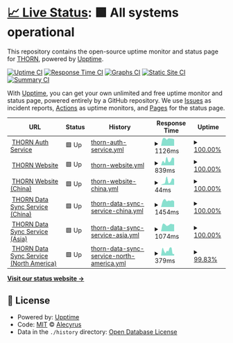 # [📈 Live Status](https://Alecyrus.github.io/Status): <!--live status--> **🟩 All systems operational**

This repository contains the open-source uptime monitor and status page for [THORN](https://thorn.so), powered by [Upptime](https://github.com/upptime/upptime).

[![Uptime CI](https://github.com/Alecyrus/Status/workflows/Uptime%20CI/badge.svg)](https://github.com/Alecyrus/Status/actions?query=workflow%3A%22Uptime+CI%22)
[![Response Time CI](https://github.com/Alecyrus/Status/workflows/Response%20Time%20CI/badge.svg)](https://github.com/Alecyrus/Status/actions?query=workflow%3A%22Response+Time+CI%22)
[![Graphs CI](https://github.com/Alecyrus/Status/workflows/Graphs%20CI/badge.svg)](https://github.com/Alecyrus/Status/actions?query=workflow%3A%22Graphs+CI%22)
[![Static Site CI](https://github.com/Alecyrus/Status/workflows/Static%20Site%20CI/badge.svg)](https://github.com/Alecyrus/Status/actions?query=workflow%3A%22Static+Site+CI%22)
[![Summary CI](https://github.com/Alecyrus/Status/workflows/Summary%20CI/badge.svg)](https://github.com/Alecyrus/Status/actions?query=workflow%3A%22Summary+CI%22)

With [Upptime](https://upptime.js.org), you can get your own unlimited and free uptime monitor and status page, powered entirely by a GitHub repository. We use [Issues](https://github.com/Alecyrus/Status/issues) as incident reports, [Actions](https://github.com/Alecyrus/Status/actions) as uptime monitors, and [Pages](https://Alecyrus.github.io/Status) for the status page.

<!--start: status pages-->
<!-- This summary is generated by Upptime (https://github.com/upptime/upptime) -->
<!-- Do not edit this manually, your changes will be overwritten -->
<!-- prettier-ignore -->
| URL | Status | History | Response Time | Uptime |
| --- | ------ | ------- | ------------- | ------ |
| <img alt="" src="https://icons.duckduckgo.com/ip3/auth.thorn.so.ico" height="13"> [THORN Auth Service](https://auth.thorn.so) | 🟩 Up | [thorn-auth-service.yml](https://github.com/mooncyan/Status/commits/HEAD/history/thorn-auth-service.yml) | <details><summary><img alt="Response time graph" src="./graphs/thorn-auth-service/response-time-week.png" height="20"> 1126ms</summary><br><a href="https://status.thorn.so/history/thorn-auth-service"><img alt="Response time 992" src="https://img.shields.io/endpoint?url=https%3A%2F%2Fraw.githubusercontent.com%2Fmooncyan%2FStatus%2FHEAD%2Fapi%2Fthorn-auth-service%2Fresponse-time.json"></a><br><a href="https://status.thorn.so/history/thorn-auth-service"><img alt="24-hour response time 1048" src="https://img.shields.io/endpoint?url=https%3A%2F%2Fraw.githubusercontent.com%2Fmooncyan%2FStatus%2FHEAD%2Fapi%2Fthorn-auth-service%2Fresponse-time-day.json"></a><br><a href="https://status.thorn.so/history/thorn-auth-service"><img alt="7-day response time 1126" src="https://img.shields.io/endpoint?url=https%3A%2F%2Fraw.githubusercontent.com%2Fmooncyan%2FStatus%2FHEAD%2Fapi%2Fthorn-auth-service%2Fresponse-time-week.json"></a><br><a href="https://status.thorn.so/history/thorn-auth-service"><img alt="30-day response time 1094" src="https://img.shields.io/endpoint?url=https%3A%2F%2Fraw.githubusercontent.com%2Fmooncyan%2FStatus%2FHEAD%2Fapi%2Fthorn-auth-service%2Fresponse-time-month.json"></a><br><a href="https://status.thorn.so/history/thorn-auth-service"><img alt="1-year response time 999" src="https://img.shields.io/endpoint?url=https%3A%2F%2Fraw.githubusercontent.com%2Fmooncyan%2FStatus%2FHEAD%2Fapi%2Fthorn-auth-service%2Fresponse-time-year.json"></a></details> | <details><summary><a href="https://status.thorn.so/history/thorn-auth-service">100.00%</a></summary><a href="https://status.thorn.so/history/thorn-auth-service"><img alt="All-time uptime 98.21%" src="https://img.shields.io/endpoint?url=https%3A%2F%2Fraw.githubusercontent.com%2Fmooncyan%2FStatus%2FHEAD%2Fapi%2Fthorn-auth-service%2Fuptime.json"></a><br><a href="https://status.thorn.so/history/thorn-auth-service"><img alt="24-hour uptime 100.00%" src="https://img.shields.io/endpoint?url=https%3A%2F%2Fraw.githubusercontent.com%2Fmooncyan%2FStatus%2FHEAD%2Fapi%2Fthorn-auth-service%2Fuptime-day.json"></a><br><a href="https://status.thorn.so/history/thorn-auth-service"><img alt="7-day uptime 100.00%" src="https://img.shields.io/endpoint?url=https%3A%2F%2Fraw.githubusercontent.com%2Fmooncyan%2FStatus%2FHEAD%2Fapi%2Fthorn-auth-service%2Fuptime-week.json"></a><br><a href="https://status.thorn.so/history/thorn-auth-service"><img alt="30-day uptime 99.88%" src="https://img.shields.io/endpoint?url=https%3A%2F%2Fraw.githubusercontent.com%2Fmooncyan%2FStatus%2FHEAD%2Fapi%2Fthorn-auth-service%2Fuptime-month.json"></a><br><a href="https://status.thorn.so/history/thorn-auth-service"><img alt="1-year uptime 98.09%" src="https://img.shields.io/endpoint?url=https%3A%2F%2Fraw.githubusercontent.com%2Fmooncyan%2FStatus%2FHEAD%2Fapi%2Fthorn-auth-service%2Fuptime-year.json"></a></details>
| <img alt="" src="https://icons.duckduckgo.com/ip3/www.thorn.so.ico" height="13"> [THORN Website](https://www.thorn.so) | 🟩 Up | [thorn-website.yml](https://github.com/mooncyan/Status/commits/HEAD/history/thorn-website.yml) | <details><summary><img alt="Response time graph" src="./graphs/thorn-website/response-time-week.png" height="20"> 839ms</summary><br><a href="https://status.thorn.so/history/thorn-website"><img alt="Response time 689" src="https://img.shields.io/endpoint?url=https%3A%2F%2Fraw.githubusercontent.com%2Fmooncyan%2FStatus%2FHEAD%2Fapi%2Fthorn-website%2Fresponse-time.json"></a><br><a href="https://status.thorn.so/history/thorn-website"><img alt="24-hour response time 1125" src="https://img.shields.io/endpoint?url=https%3A%2F%2Fraw.githubusercontent.com%2Fmooncyan%2FStatus%2FHEAD%2Fapi%2Fthorn-website%2Fresponse-time-day.json"></a><br><a href="https://status.thorn.so/history/thorn-website"><img alt="7-day response time 839" src="https://img.shields.io/endpoint?url=https%3A%2F%2Fraw.githubusercontent.com%2Fmooncyan%2FStatus%2FHEAD%2Fapi%2Fthorn-website%2Fresponse-time-week.json"></a><br><a href="https://status.thorn.so/history/thorn-website"><img alt="30-day response time 785" src="https://img.shields.io/endpoint?url=https%3A%2F%2Fraw.githubusercontent.com%2Fmooncyan%2FStatus%2FHEAD%2Fapi%2Fthorn-website%2Fresponse-time-month.json"></a><br><a href="https://status.thorn.so/history/thorn-website"><img alt="1-year response time 706" src="https://img.shields.io/endpoint?url=https%3A%2F%2Fraw.githubusercontent.com%2Fmooncyan%2FStatus%2FHEAD%2Fapi%2Fthorn-website%2Fresponse-time-year.json"></a></details> | <details><summary><a href="https://status.thorn.so/history/thorn-website">100.00%</a></summary><a href="https://status.thorn.so/history/thorn-website"><img alt="All-time uptime 99.98%" src="https://img.shields.io/endpoint?url=https%3A%2F%2Fraw.githubusercontent.com%2Fmooncyan%2FStatus%2FHEAD%2Fapi%2Fthorn-website%2Fuptime.json"></a><br><a href="https://status.thorn.so/history/thorn-website"><img alt="24-hour uptime 100.00%" src="https://img.shields.io/endpoint?url=https%3A%2F%2Fraw.githubusercontent.com%2Fmooncyan%2FStatus%2FHEAD%2Fapi%2Fthorn-website%2Fuptime-day.json"></a><br><a href="https://status.thorn.so/history/thorn-website"><img alt="7-day uptime 100.00%" src="https://img.shields.io/endpoint?url=https%3A%2F%2Fraw.githubusercontent.com%2Fmooncyan%2FStatus%2FHEAD%2Fapi%2Fthorn-website%2Fuptime-week.json"></a><br><a href="https://status.thorn.so/history/thorn-website"><img alt="30-day uptime 99.88%" src="https://img.shields.io/endpoint?url=https%3A%2F%2Fraw.githubusercontent.com%2Fmooncyan%2FStatus%2FHEAD%2Fapi%2Fthorn-website%2Fuptime-month.json"></a><br><a href="https://status.thorn.so/history/thorn-website"><img alt="1-year uptime 99.98%" src="https://img.shields.io/endpoint?url=https%3A%2F%2Fraw.githubusercontent.com%2Fmooncyan%2FStatus%2FHEAD%2Fapi%2Fthorn-website%2Fuptime-year.json"></a></details>
| <img alt="" src="https://icons.duckduckgo.com/ip3/www.thorn.so.ico" height="13"> [THORN Website (China)](https://www.thorn.so) | 🟩 Up | [thorn-website-china.yml](https://github.com/mooncyan/Status/commits/HEAD/history/thorn-website-china.yml) | <details><summary><img alt="Response time graph" src="./graphs/thorn-website-china/response-time-week.png" height="20"> 44ms</summary><br><a href="https://status.thorn.so/history/thorn-website-china"><img alt="Response time 76" src="https://img.shields.io/endpoint?url=https%3A%2F%2Fraw.githubusercontent.com%2Fmooncyan%2FStatus%2FHEAD%2Fapi%2Fthorn-website-china%2Fresponse-time.json"></a><br><a href="https://status.thorn.so/history/thorn-website-china"><img alt="24-hour response time 65" src="https://img.shields.io/endpoint?url=https%3A%2F%2Fraw.githubusercontent.com%2Fmooncyan%2FStatus%2FHEAD%2Fapi%2Fthorn-website-china%2Fresponse-time-day.json"></a><br><a href="https://status.thorn.so/history/thorn-website-china"><img alt="7-day response time 44" src="https://img.shields.io/endpoint?url=https%3A%2F%2Fraw.githubusercontent.com%2Fmooncyan%2FStatus%2FHEAD%2Fapi%2Fthorn-website-china%2Fresponse-time-week.json"></a><br><a href="https://status.thorn.so/history/thorn-website-china"><img alt="30-day response time 47" src="https://img.shields.io/endpoint?url=https%3A%2F%2Fraw.githubusercontent.com%2Fmooncyan%2FStatus%2FHEAD%2Fapi%2Fthorn-website-china%2Fresponse-time-month.json"></a><br><a href="https://status.thorn.so/history/thorn-website-china"><img alt="1-year response time 76" src="https://img.shields.io/endpoint?url=https%3A%2F%2Fraw.githubusercontent.com%2Fmooncyan%2FStatus%2FHEAD%2Fapi%2Fthorn-website-china%2Fresponse-time-year.json"></a></details> | <details><summary><a href="https://status.thorn.so/history/thorn-website-china">100.00%</a></summary><a href="https://status.thorn.so/history/thorn-website-china"><img alt="All-time uptime 99.98%" src="https://img.shields.io/endpoint?url=https%3A%2F%2Fraw.githubusercontent.com%2Fmooncyan%2FStatus%2FHEAD%2Fapi%2Fthorn-website-china%2Fuptime.json"></a><br><a href="https://status.thorn.so/history/thorn-website-china"><img alt="24-hour uptime 100.00%" src="https://img.shields.io/endpoint?url=https%3A%2F%2Fraw.githubusercontent.com%2Fmooncyan%2FStatus%2FHEAD%2Fapi%2Fthorn-website-china%2Fuptime-day.json"></a><br><a href="https://status.thorn.so/history/thorn-website-china"><img alt="7-day uptime 100.00%" src="https://img.shields.io/endpoint?url=https%3A%2F%2Fraw.githubusercontent.com%2Fmooncyan%2FStatus%2FHEAD%2Fapi%2Fthorn-website-china%2Fuptime-week.json"></a><br><a href="https://status.thorn.so/history/thorn-website-china"><img alt="30-day uptime 99.89%" src="https://img.shields.io/endpoint?url=https%3A%2F%2Fraw.githubusercontent.com%2Fmooncyan%2FStatus%2FHEAD%2Fapi%2Fthorn-website-china%2Fuptime-month.json"></a><br><a href="https://status.thorn.so/history/thorn-website-china"><img alt="1-year uptime 99.98%" src="https://img.shields.io/endpoint?url=https%3A%2F%2Fraw.githubusercontent.com%2Fmooncyan%2FStatus%2FHEAD%2Fapi%2Fthorn-website-china%2Fuptime-year.json"></a></details>
| <img alt="" src="https://icons.duckduckgo.com/ip3/syncpoint.thorn.red.ico" height="13"> [THORN Data Sync Service (China)](https://syncpoint.thorn.red/latency) | 🟩 Up | [thorn-data-sync-service-china.yml](https://github.com/mooncyan/Status/commits/HEAD/history/thorn-data-sync-service-china.yml) | <details><summary><img alt="Response time graph" src="./graphs/thorn-data-sync-service-china/response-time-week.png" height="20"> 1454ms</summary><br><a href="https://status.thorn.so/history/thorn-data-sync-service-china"><img alt="Response time 1380" src="https://img.shields.io/endpoint?url=https%3A%2F%2Fraw.githubusercontent.com%2Fmooncyan%2FStatus%2FHEAD%2Fapi%2Fthorn-data-sync-service-china%2Fresponse-time.json"></a><br><a href="https://status.thorn.so/history/thorn-data-sync-service-china"><img alt="24-hour response time 1288" src="https://img.shields.io/endpoint?url=https%3A%2F%2Fraw.githubusercontent.com%2Fmooncyan%2FStatus%2FHEAD%2Fapi%2Fthorn-data-sync-service-china%2Fresponse-time-day.json"></a><br><a href="https://status.thorn.so/history/thorn-data-sync-service-china"><img alt="7-day response time 1454" src="https://img.shields.io/endpoint?url=https%3A%2F%2Fraw.githubusercontent.com%2Fmooncyan%2FStatus%2FHEAD%2Fapi%2Fthorn-data-sync-service-china%2Fresponse-time-week.json"></a><br><a href="https://status.thorn.so/history/thorn-data-sync-service-china"><img alt="30-day response time 1454" src="https://img.shields.io/endpoint?url=https%3A%2F%2Fraw.githubusercontent.com%2Fmooncyan%2FStatus%2FHEAD%2Fapi%2Fthorn-data-sync-service-china%2Fresponse-time-month.json"></a><br><a href="https://status.thorn.so/history/thorn-data-sync-service-china"><img alt="1-year response time 1400" src="https://img.shields.io/endpoint?url=https%3A%2F%2Fraw.githubusercontent.com%2Fmooncyan%2FStatus%2FHEAD%2Fapi%2Fthorn-data-sync-service-china%2Fresponse-time-year.json"></a></details> | <details><summary><a href="https://status.thorn.so/history/thorn-data-sync-service-china">100.00%</a></summary><a href="https://status.thorn.so/history/thorn-data-sync-service-china"><img alt="All-time uptime 97.94%" src="https://img.shields.io/endpoint?url=https%3A%2F%2Fraw.githubusercontent.com%2Fmooncyan%2FStatus%2FHEAD%2Fapi%2Fthorn-data-sync-service-china%2Fuptime.json"></a><br><a href="https://status.thorn.so/history/thorn-data-sync-service-china"><img alt="24-hour uptime 100.00%" src="https://img.shields.io/endpoint?url=https%3A%2F%2Fraw.githubusercontent.com%2Fmooncyan%2FStatus%2FHEAD%2Fapi%2Fthorn-data-sync-service-china%2Fuptime-day.json"></a><br><a href="https://status.thorn.so/history/thorn-data-sync-service-china"><img alt="7-day uptime 100.00%" src="https://img.shields.io/endpoint?url=https%3A%2F%2Fraw.githubusercontent.com%2Fmooncyan%2FStatus%2FHEAD%2Fapi%2Fthorn-data-sync-service-china%2Fuptime-week.json"></a><br><a href="https://status.thorn.so/history/thorn-data-sync-service-china"><img alt="30-day uptime 100.00%" src="https://img.shields.io/endpoint?url=https%3A%2F%2Fraw.githubusercontent.com%2Fmooncyan%2FStatus%2FHEAD%2Fapi%2Fthorn-data-sync-service-china%2Fuptime-month.json"></a><br><a href="https://status.thorn.so/history/thorn-data-sync-service-china"><img alt="1-year uptime 97.83%" src="https://img.shields.io/endpoint?url=https%3A%2F%2Fraw.githubusercontent.com%2Fmooncyan%2FStatus%2FHEAD%2Fapi%2Fthorn-data-sync-service-china%2Fuptime-year.json"></a></details>
| <img alt="" src="https://icons.duckduckgo.com/ip3/hk.syncpoint.thorn.so.ico" height="13"> [THORN Data Sync Service (Asia)](https://hk.syncpoint.thorn.so/latency) | 🟩 Up | [thorn-data-sync-service-asia.yml](https://github.com/mooncyan/Status/commits/HEAD/history/thorn-data-sync-service-asia.yml) | <details><summary><img alt="Response time graph" src="./graphs/thorn-data-sync-service-asia/response-time-week.png" height="20"> 1074ms</summary><br><a href="https://status.thorn.so/history/thorn-data-sync-service-asia"><img alt="Response time 992" src="https://img.shields.io/endpoint?url=https%3A%2F%2Fraw.githubusercontent.com%2Fmooncyan%2FStatus%2FHEAD%2Fapi%2Fthorn-data-sync-service-asia%2Fresponse-time.json"></a><br><a href="https://status.thorn.so/history/thorn-data-sync-service-asia"><img alt="24-hour response time 1103" src="https://img.shields.io/endpoint?url=https%3A%2F%2Fraw.githubusercontent.com%2Fmooncyan%2FStatus%2FHEAD%2Fapi%2Fthorn-data-sync-service-asia%2Fresponse-time-day.json"></a><br><a href="https://status.thorn.so/history/thorn-data-sync-service-asia"><img alt="7-day response time 1074" src="https://img.shields.io/endpoint?url=https%3A%2F%2Fraw.githubusercontent.com%2Fmooncyan%2FStatus%2FHEAD%2Fapi%2Fthorn-data-sync-service-asia%2Fresponse-time-week.json"></a><br><a href="https://status.thorn.so/history/thorn-data-sync-service-asia"><img alt="30-day response time 1027" src="https://img.shields.io/endpoint?url=https%3A%2F%2Fraw.githubusercontent.com%2Fmooncyan%2FStatus%2FHEAD%2Fapi%2Fthorn-data-sync-service-asia%2Fresponse-time-month.json"></a><br><a href="https://status.thorn.so/history/thorn-data-sync-service-asia"><img alt="1-year response time 975" src="https://img.shields.io/endpoint?url=https%3A%2F%2Fraw.githubusercontent.com%2Fmooncyan%2FStatus%2FHEAD%2Fapi%2Fthorn-data-sync-service-asia%2Fresponse-time-year.json"></a></details> | <details><summary><a href="https://status.thorn.so/history/thorn-data-sync-service-asia">100.00%</a></summary><a href="https://status.thorn.so/history/thorn-data-sync-service-asia"><img alt="All-time uptime 98.06%" src="https://img.shields.io/endpoint?url=https%3A%2F%2Fraw.githubusercontent.com%2Fmooncyan%2FStatus%2FHEAD%2Fapi%2Fthorn-data-sync-service-asia%2Fuptime.json"></a><br><a href="https://status.thorn.so/history/thorn-data-sync-service-asia"><img alt="24-hour uptime 100.00%" src="https://img.shields.io/endpoint?url=https%3A%2F%2Fraw.githubusercontent.com%2Fmooncyan%2FStatus%2FHEAD%2Fapi%2Fthorn-data-sync-service-asia%2Fuptime-day.json"></a><br><a href="https://status.thorn.so/history/thorn-data-sync-service-asia"><img alt="7-day uptime 100.00%" src="https://img.shields.io/endpoint?url=https%3A%2F%2Fraw.githubusercontent.com%2Fmooncyan%2FStatus%2FHEAD%2Fapi%2Fthorn-data-sync-service-asia%2Fuptime-week.json"></a><br><a href="https://status.thorn.so/history/thorn-data-sync-service-asia"><img alt="30-day uptime 99.89%" src="https://img.shields.io/endpoint?url=https%3A%2F%2Fraw.githubusercontent.com%2Fmooncyan%2FStatus%2FHEAD%2Fapi%2Fthorn-data-sync-service-asia%2Fuptime-month.json"></a><br><a href="https://status.thorn.so/history/thorn-data-sync-service-asia"><img alt="1-year uptime 98.10%" src="https://img.shields.io/endpoint?url=https%3A%2F%2Fraw.githubusercontent.com%2Fmooncyan%2FStatus%2FHEAD%2Fapi%2Fthorn-data-sync-service-asia%2Fuptime-year.json"></a></details>
| <img alt="" src="https://icons.duckduckgo.com/ip3/sv.syncpoint.thorn.so.ico" height="13"> [THORN Data Sync Service (North America)](https://sv.syncpoint.thorn.so/latency) | 🟩 Up | [thorn-data-sync-service-north-america.yml](https://github.com/mooncyan/Status/commits/HEAD/history/thorn-data-sync-service-north-america.yml) | <details><summary><img alt="Response time graph" src="./graphs/thorn-data-sync-service-north-america/response-time-week.png" height="20"> 379ms</summary><br><a href="https://status.thorn.so/history/thorn-data-sync-service-north-america"><img alt="Response time 355" src="https://img.shields.io/endpoint?url=https%3A%2F%2Fraw.githubusercontent.com%2Fmooncyan%2FStatus%2FHEAD%2Fapi%2Fthorn-data-sync-service-north-america%2Fresponse-time.json"></a><br><a href="https://status.thorn.so/history/thorn-data-sync-service-north-america"><img alt="24-hour response time 134" src="https://img.shields.io/endpoint?url=https%3A%2F%2Fraw.githubusercontent.com%2Fmooncyan%2FStatus%2FHEAD%2Fapi%2Fthorn-data-sync-service-north-america%2Fresponse-time-day.json"></a><br><a href="https://status.thorn.so/history/thorn-data-sync-service-north-america"><img alt="7-day response time 379" src="https://img.shields.io/endpoint?url=https%3A%2F%2Fraw.githubusercontent.com%2Fmooncyan%2FStatus%2FHEAD%2Fapi%2Fthorn-data-sync-service-north-america%2Fresponse-time-week.json"></a><br><a href="https://status.thorn.so/history/thorn-data-sync-service-north-america"><img alt="30-day response time 394" src="https://img.shields.io/endpoint?url=https%3A%2F%2Fraw.githubusercontent.com%2Fmooncyan%2FStatus%2FHEAD%2Fapi%2Fthorn-data-sync-service-north-america%2Fresponse-time-month.json"></a><br><a href="https://status.thorn.so/history/thorn-data-sync-service-north-america"><img alt="1-year response time 358" src="https://img.shields.io/endpoint?url=https%3A%2F%2Fraw.githubusercontent.com%2Fmooncyan%2FStatus%2FHEAD%2Fapi%2Fthorn-data-sync-service-north-america%2Fresponse-time-year.json"></a></details> | <details><summary><a href="https://status.thorn.so/history/thorn-data-sync-service-north-america">99.83%</a></summary><a href="https://status.thorn.so/history/thorn-data-sync-service-north-america"><img alt="All-time uptime 97.94%" src="https://img.shields.io/endpoint?url=https%3A%2F%2Fraw.githubusercontent.com%2Fmooncyan%2FStatus%2FHEAD%2Fapi%2Fthorn-data-sync-service-north-america%2Fuptime.json"></a><br><a href="https://status.thorn.so/history/thorn-data-sync-service-north-america"><img alt="24-hour uptime 100.00%" src="https://img.shields.io/endpoint?url=https%3A%2F%2Fraw.githubusercontent.com%2Fmooncyan%2FStatus%2FHEAD%2Fapi%2Fthorn-data-sync-service-north-america%2Fuptime-day.json"></a><br><a href="https://status.thorn.so/history/thorn-data-sync-service-north-america"><img alt="7-day uptime 99.83%" src="https://img.shields.io/endpoint?url=https%3A%2F%2Fraw.githubusercontent.com%2Fmooncyan%2FStatus%2FHEAD%2Fapi%2Fthorn-data-sync-service-north-america%2Fuptime-week.json"></a><br><a href="https://status.thorn.so/history/thorn-data-sync-service-north-america"><img alt="30-day uptime 99.81%" src="https://img.shields.io/endpoint?url=https%3A%2F%2Fraw.githubusercontent.com%2Fmooncyan%2FStatus%2FHEAD%2Fapi%2Fthorn-data-sync-service-north-america%2Fuptime-month.json"></a><br><a href="https://status.thorn.so/history/thorn-data-sync-service-north-america"><img alt="1-year uptime 97.81%" src="https://img.shields.io/endpoint?url=https%3A%2F%2Fraw.githubusercontent.com%2Fmooncyan%2FStatus%2FHEAD%2Fapi%2Fthorn-data-sync-service-north-america%2Fuptime-year.json"></a></details>

<!--end: status pages-->

[**Visit our status website →**](https://Alecyrus.github.io/Status)

## 📄 License

- Powered by: [Upptime](https://github.com/upptime/upptime)
- Code: [MIT](./LICENSE) © [Alecyrus](https://Alecyrus.github.io/Status)
- Data in the `./history` directory: [Open Database License](https://opendatacommons.org/licenses/odbl/1-0/)
